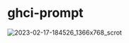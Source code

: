 # ghci-prompt
![2023-02-17-184526_1366x768_scrot](https://user-images.githubusercontent.com/93288354/219799793-1293c84b-0346-4e83-a05c-7cebabb0ae19.png)
